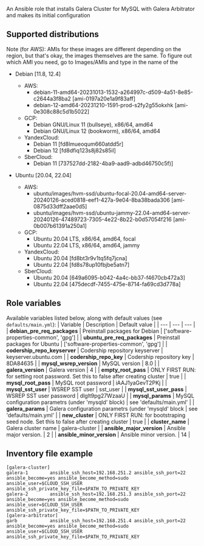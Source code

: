 An Ansible role that installs Galera Cluster for MySQL with Galera Arbitrator and makes its initial configuration

## Supported distributions

Note (for AWS): AMIs for these images are different depending on the region, but that's okay, the images themselves are the same. To figure out which AMI you need, go to Images/AMIs and type in the name of the

* Debian [11.8, 12.4]
  * AWS:
    - debian-11-amd64-20231013-1532-a264997c-d509-4a51-8e85-c2644a3f8ba2 [ami-0197a20e1a9f83aff]
    - debian-12-amd64-20231210-1591-prod-s2fy2g55okxhk [ami-0e308c88c5d1b5022]
  * GCP:
    - Debian GNU/Linux 11 (bullseye), x86/64, amd64
    - Debian GNU/Linux 12 (bookworm), x86/64, amd64
  * YandexCloud:
    - Debian 11 [fd8lmueoqum660atdd5r]
    - Debian 12 [fd8dfiq123s8j82s85il]
  * SberCloud:
    - Debian 11 [737527dd-2182-4ba9-aad9-adbd46750c5f)]

* Ubuntu [20.04, 22.04]
  * AWS:
    - ubuntu/images/hvm-ssd/ubuntu-focal-20.04-amd64-server-20240126-aced0818-eef1-427a-9e04-8ba38bada306 [ami-0875d33dff2aae0d5]
    - ubuntu/images/hvm-ssd/ubuntu-jammy-22.04-amd64-server-20240126-47489723-7305-4e22-8b22-b0d57054f216 [ami-0b007b61391a250a1]
  * GCP:
    - Ubuntu 20.04 LTS, x86/64, amd64, focal
    - Ubuntu 22.04 LTS, x86/64, amd64, jammy
  * YandexCloud:
    - Ubuntu 20.04 [fd8bt3r9v1tq5fq7jcna]
    - Ubuntu 22.04 [fd8s78up10fbjbe5atn7]
  * SberCloud:
    - Ubuntu 20.04 [649a6095-b042-4a4c-bb37-f4670cb472a3]
    - Ubuntu 22.04 [475decdf-7455-475e-8714-fa69cd3d778a]

## Role variables

Available variables listed below, along with default values (see `defaults/main.yml`):
| Variable | Description | Default value |
| ---      | ---      | ---      |
| **debian_pre_req_packages** | Preinstall packages for Debian | ['software-properties-common', 'gpg'] |
| **ubuntu_pre_req_packages** | Preinstall packages for Ubuntu | ['software-properties-common', 'gpg'] |
| **codership_repo_keyserver** | Codership repository keyserver | keyserver.ubuntu.com |
| **codership_repo_key** | Codership repository key | 8DA84635 |
| **mysql_wsrep_version** | MySQL version | 8.0 |
| **galera_version** | Galera version | 4 |
| **empty_root_pass** | ONLY FIRST RUN: for setting root password. Set this to false after creating cluster | true |
| **mysql_root_pass** | MySQL root password | iAAJ1yaGevT2PKj |
| **mysql_sst_user** | WSREP SST user | sst_user |
| **mysql_sst_user_pass** | WSREP SST user password | dlglt9pg27WzaaU |
| **mysql_params** | MySQL configuration parametrs (under 'mysqld' block) | see 'defaults/main.yml' |
| **galera_params** | Galera configuration parametrs (under 'mysqld' block | see 'defaults/main.yml' |
| **new_cluster** | ONLY FIRST RUN: for bootstraping seed node. Set this to false after creating cluster | true |
| **cluster_name** | Galera cluster name | galera-cluster |
| **ansible_major_version** | Ansible major version. | 2 |
| **ansible_minor_version** | Ansible minor version. | 14 |

## Inventory file example

```
[galera-cluster]
galera-1        ansible_ssh_host=192.168.251.2 ansible_ssh_port=22 ansible_become=yes ansible_become_method=sudo ansible_user=$CLOUD_SSH_USER ansible_ssh_private_key_file=$PATH_TO_PRIVATE_KEY
galera-2        ansible_ssh_host=192.168.251.3 ansible_ssh_port=22 ansible_become=yes ansible_become_method=sudo ansible_user=$CLOUD_SSH_USER ansible_ssh_private_key_file=$PATH_TO_PRIVATE_KEY
[galera-arbitrator]
garb            ansible_ssh_host=192.168.251.4 ansible_ssh_port=22 ansible_become=yes ansible_become_method=sudo ansible_user=$CLOUD_SSH_USER ansible_ssh_private_key_file=$PATH_TO_PRIVATE_KEY
```